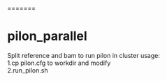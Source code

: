 
=======
# pilon_parallel
Split reference and bam to run pilon in cluster
usage:</br>
1.cp pilon.cfg to workdir and modify</br>
2.run_pilon.sh</br>

